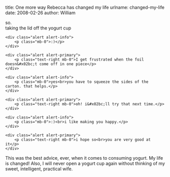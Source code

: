 title: One more way Rebecca has changed my life
urlname: changed-my-life
date: 2008-02-26
author: William

<div class="mx-5">
	<div class="alert alert-primary">
		<p class="text-right mb-0">so.<br>taking the lid off the yogurt cup</p>
	</div>

	<div class="alert alert-info">
		<p class="mb-0">:)</p>
	</div>

	<div class="alert alert-primary">
		<p class="text-right mb-0">I get frustrated when the foil doesn&#x02bc;t come off in one piece</p>
	</div>

	<div class="alert alert-info">
		<p class="mb-0">yes<br>you have to squeeze the sides of the carton. that helps.</p>
	</div>

	<div class="alert alert-primary">
		<p class="text-right mb-0">oh! i&#x02bc;ll try that next time.</p>
	</div>

	<div class="alert alert-info">
		<p class="mb-0">:)<br>i like making you happy.</p>
	</div>

	<div class="alert alert-primary">
		<p class="text-right mb-0">i hope so<br>you are very good at it</p>
	</div>
</div>

This was the best advice, ever, when it comes to consuming yogurt. My life is
changed! Also, I will never open a yogurt cup again without thinking of my
sweet, intelligent, practical wife.
